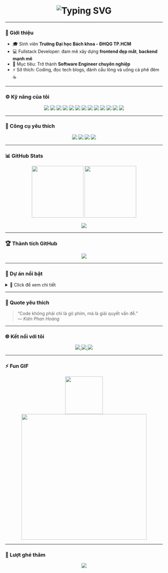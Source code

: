 <h1 align="center">
  <img 
    src="https://readme-typing-svg.herokuapp.com/?font=JetBrains+Mono&weight=700&size=26&duration=2500&pause=1000&color=00BFFF&center=true&vCenter=true&width=600&lines=👋+Hi,+I'm+Hoang+Kien+HoKyL!;💻+Fullstack+Developer;🎓+Student+at+HCMUT;🚀+Always+Learning+New+Things!" 
    alt="Typing SVG" 
  />
</h1>

---

### 🧩 Giới thiệu

- 🎓 Sinh viên **Trường Đại học Bách khoa - ĐHQG TP.HCM**
- 💻 Fullstack Developer: đam mê xây dựng **frontend đẹp mắt**, **backend mạnh mẽ**
- 🎯 Mục tiêu: Trở thành **Software Engineer chuyên nghiệp**
- ⚡ Sở thích: Coding, đọc tech blogs, đánh cầu lông và uống cà phê đêm ☕

---

### ⚙️ Kỹ năng của tôi

<p align="center"> <img src="https://img.shields.io/badge/HTML-FF5722?style=for-the-badge&logoColor=white" /> <img src="https://img.shields.io/badge/CSS-1572B6?style=for-the-badge&logoColor=white" /> <img src="https://img.shields.io/badge/JavaScript-F7DF1E?style=for-the-badge&logoColor=black" /> <img src="https://img.shields.io/badge/TypeScript-3178C6?style=for-the-badge&logoColor=white" /> <img src="https://img.shields.io/badge/React-61DAFB?style=for-the-badge&logoColor=black" /> <img src="https://img.shields.io/badge/Next.js-000000?style=for-the-badge&logoColor=white" /> <img src="https://img.shields.io/badge/TailwindCSS-06B6D4?style=for-the-badge&logoColor=white" /> <img src="https://img.shields.io/badge/Node.js-339933?style=for-the-badge&logoColor=white" /> <img src="https://img.shields.io/badge/Express.js-000000?style=for-the-badge&logoColor=white" /> <img src="https://img.shields.io/badge/Python-3776AB?style=for-the-badge&logoColor=white" /> <img src="https://img.shields.io/badge/Java-007396?style=for-the-badge&logoColor=white" /> <img src="https://img.shields.io/badge/MySQL-4479A1?style=for-the-badge&logoColor=white" /> <img src="https://img.shields.io/badge/MongoDB-47A248?style=for-the-badge&logoColor=white" /> </p>

---

### 🧱 Công cụ yêu thích

<p align="center">
  <img src="https://img.shields.io/badge/Editor-VSCode-007ACC?logo=visual-studio-code&style=for-the-badge" />
  <img src="https://img.shields.io/badge/OS-Windows%2011-00ADEF?logo=windows&style=for-the-badge" />
  <img src="https://img.shields.io/badge/Design-Figma-1ABCFE?logo=figma&style=for-the-badge" />
  <img src="https://img.shields.io/badge/Terminal-Git%20Bash-F1502F?logo=git&style=for-the-badge" />
</p>

---

### 📊 GitHub Stats

<p align="center">
  <img src="https://github-readme-stats.vercel.app/api?username=hokylhoangkien&show_icons=true&theme=tokyonight&count_private=true&hide_border=true" height="165" />
  <img src="https://github-readme-stats.vercel.app/api/top-langs/?username=hokylhoangkien&layout=compact&theme=tokyonight&hide_border=true" height="165" />
</p>

<p align="center">
  <img src="https://github-readme-streak-stats.herokuapp.com?user=hokylhoangkien&theme=tokyonight&hide_border=true" />
</p>

---

### 🏆 Thành tích GitHub

<p align="center">
  <img src="https://github-profile-trophy.vercel.app/?username=hokylhoangkien&theme=tokyonight&no-frame=true&margin-w=10" />
</p>

---

### 💼 Dự án nổi bật

<details>
<summary>👀 Click để xem chi tiết</summary>

- 🧮 [**Beautiful Calculator**](https://github.com/hokylhoangkien/Beautiful-Calculator) – Máy tính giao diện đẹp mắt bằng HTML/CSS/JS
- 💞 [**LoveConnect**](https://github.com/hokylhoangkien/LOVE-COUPLE) – Ứng dụng web tỏ tình lãng mạn bằng HTML/CSS/JS, chạm vân tay để mở khóa “điều kỳ diệu” giữa hai trái tim 💖

</details>

---

### 💬 Quote yêu thích

> “Code không phải chỉ là gõ phím, mà là giải quyết vấn đề.”  
> — _Kiên Phan Hoàng_

---

### 🌐 Kết nối với tôi

<p align="center">
  <a href="https://www.facebook.com/phan.hoang.kien.943711">
    <img src="https://img.shields.io/badge/Facebook-1877F2?logo=facebook&logoColor=white&style=for-the-badge" />
  </a>
  <a href="mailto:phanhoangkien230405@gmail.com">
    <img src="https://img.shields.io/badge/Gmail-D14836?logo=gmail&logoColor=white&style=for-the-badge" />
  </a>
  <a href="https://github.com/hokylhoangkien">
    <img src="https://img.shields.io/badge/GitHub-181717?logo=github&logoColor=white&style=for-the-badge" />
  </a>
</p>

---

### ⚡ Fun GIF

<p align="center">
  <img src="https://media.giphy.com/media/hvRJCLFzcasrR4ia7z/giphy.gif" width="120" />
  <img src="https://media.giphy.com/media/qgQUggAC3Pfv687qPC/giphy.gif" width="400" />
</p>

---

### 👀 Lượt ghé thăm

<p align="center">
  <img src="https://komarev.com/ghpvc/?username=hokylhoangkien&label=Visitors&color=00BFFF&style=flat-square" />
</p>

